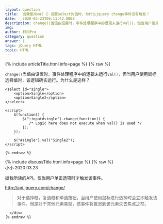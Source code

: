 ```yaml
---
layout: question
title:  当我使用val（）设置select的值时，为什么jquery change事件没有触发？
date:   2020-03-23T06:11:42.000Z
description: change()当值由设置时，事件处理程序中的逻辑未运行val()，但当用户使用鼠标选择值时，该逻辑确实运行。为什么是这样？<select id="s...
img: 
author: 村村Pro
category: question
answer: 1
tags: jQuery HTML
topic: HTML
---
```

<div class="article-root">
  <div class="article">
    {% include articleTitle.html info=page %}
    {% raw %}
    <div class="article-content"><p><font style="vertical-align: inherit;"></font><code>change()</code><font style="vertical-align: inherit;"><font style="vertical-align: inherit;">当值由设置时</font><font style="vertical-align: inherit;">，</font><font style="vertical-align: inherit;">事件处理程序中</font><font style="vertical-align: inherit;">的逻辑</font><font style="vertical-align: inherit;">未运行</font></font><code>val()</code><font style="vertical-align: inherit;"><font style="vertical-align: inherit;">，但当用户使用鼠标选择值时，</font><font style="vertical-align: inherit;">该逻辑</font><font style="vertical-align: inherit;">确实运行。</font><font style="vertical-align: inherit;">为什么是这样？</font></font></p>

<pre><code>&lt;select id="single"&gt;<font></font>
    &lt;option&gt;Single&lt;/option&gt;<font></font>
    &lt;option&gt;Single2&lt;/option&gt;<font></font>
&lt;/select&gt;<font></font>
<font></font>
&lt;script&gt;<font></font>
    $(function() {<font></font>
        $(":input#single").change(function() {<font></font>
           /* Logic here does not execute when val() is used */<font></font>
        });<font></font>
    });<font></font>
<font></font>
    $("#single").val("Single2");<font></font>
&lt;/script&gt;<font></font>
</code></pre></div>
    {% endraw %}
  </div>

  <div class="discuss-wrapper">
    {% include discussTitle.html info=page %}
    {% raw %}
    <div class="discuss-item">
        <div class="discuss-parent">
          <div class="discuss-meta">
            <span class="discuss-user">小小</span>
            <span class="discuss-time">2020.03.23</span>
          </div>
          <div class="discuss-comment"><p><font style="vertical-align: inherit;"><font style="vertical-align: inherit;">据我所读的API。</font><font style="vertical-align: inherit;">仅当用户单击选项时才触发该事件。</font></font></p>

<p><a href="http://api.jquery.com/change/" rel="noreferrer"><font style="vertical-align: inherit;"><font style="vertical-align: inherit;">http://api.jquery.com/change/</font></font></a></p>

<blockquote>
  <p><font style="vertical-align: inherit;"><font style="vertical-align: inherit;">对于选择框，复选框和单选按钮，当用户使用鼠标进行选择时会立即触发该事件，但是对于其他元素类型，该事件将推迟到该元素失去焦点之前。</font></font></p>
</blockquote></div>
        </div>
        
      </div>
    {% endraw %}
  </div>
<div>
